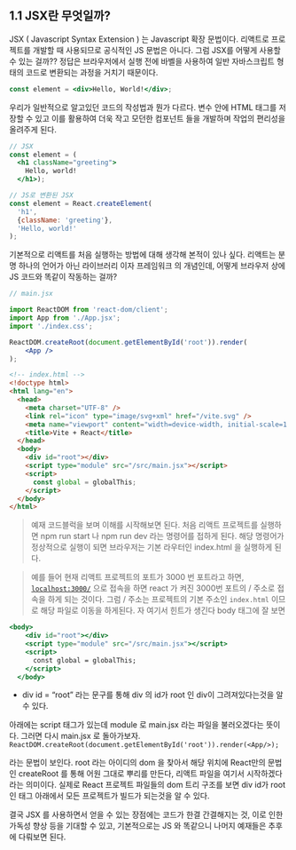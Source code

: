 ## 1.1 JSX란 무엇일까?

JSX ( Javascript Syntax Extension ) 는 Javascript 확장 문법이다. 리액트로 프로젝트를 개발할 때 사용되므로 공식적인 JS 문법은 아니다. 그럼 JSX를 어떻게 사용할 수 있는 걸까?? 정답은 브라우저에서 실행 전에 바벨을 사용하여 일반 자바스크립트 형태의 코드로 변환되는 과정을 거치기 때문이다.

```jsx
const element = <div>Hello, World!</div>;
```

우리가 일반적으로 알고있던 코드의 작성법과 뭔가 다르다. 변수 안에 HTML 태그를 저장할 수 있고 이를 활용하여 더욱 작고 모던한 컴포넌트 들을 개발하며 작업의 편리성을 올려주게  된다.

```jsx
// JSX
const element = (
  <h1 className="greeting">
    Hello, world!
  </h1>);

// JS로 변환된 JSX
const element = React.createElement(
  'h1',
  {className: 'greeting'},
  'Hello, world!'
);
```

기본적으로 리액트를 처음 실행하는 방법에 대해 생각해 본적이 있나 싶다. 리액트는 분명 하나의 언어가 아닌 라이브러리 이자 프레임워크 의 개념인데, 어떻게 브라우저 상에 JS 코드와 똑같이 작동하는 걸까?

```jsx
// main.jsx

import ReactDOM from 'react-dom/client';
import App from './App.jsx';
import './index.css';

ReactDOM.createRoot(document.getElementById('root')).render(
    <App />
);
```

```html
<!-- index.html -->
<!doctype html>
<html lang="en">
  <head>
    <meta charset="UTF-8" />
    <link rel="icon" type="image/svg+xml" href="/vite.svg" />
    <meta name="viewport" content="width=device-width, initial-scale=1.0" />
    <title>Vite + React</title>
  </head>
  <body>
    <div id="root"></div>
    <script type="module" src="/src/main.jsx"></script>
    <script>
      const global = globalThis;
    </script>
  </body>
</html>

```

> 예재 코드블럭을 보며 이해를 시작해보면 된다. 처음 리액트 프로젝트를 실행하면 npm run start 나 npm run dev 라는 명령어를 접하게 된다. 해당 명령어가 정상적으로 실행이 되면 브라우저는 기본 라우터인 index.html 을 실행하게 된다.
>

> 예를 들어 현재 리액트 프로젝트의 포트가 3000 번 포트라고 하면, [`localhost:3000/`](http://localhost:3000/) 으로 접속을 하면 react 가 켜진 3000번 포트의 / 주소로 접속을 하게 되는 것이다. 그럼 / 주소는 프로젝트의 기본 주소인 `index.html` 이므로 해당 파일로 이동을 하게된다. 자 여기서 힌트가 생긴다 body 태그에 잘 보면
>

```jsx
<body>
    <div id="root"></div> 
    <script type="module" src="/src/main.jsx"></script>
    <script>
      const global = globalThis;
    </script>
  </body>
```

- div id = “root” 라는 문구를 통해 div 의 id가 root 인 div이 그려져있다는것을 알 수 있다.

아래에는 script 태그가 있는데 module 로 main.jsx 라는 파일을 불러오겠다는 뜻이다. 그러면 다시 main.jsx 로 돌아가보자.  `ReactDOM.createRoot(document.getElementById('root')).render(<App/>);`

라는 문법이 보인다. root 라는 아이디의 dom 을 찾아서 해당 위치에 React만의 문법인 createRoot 를 통해 어원 그대로 뿌리를 만든다, 리액트 파일을 여기서 시작하겠다 라는 의미이다. 실제로 React 프로젝트 파일들의 dom 트리 구조를 보면 div id가 root 인 태그 아래에서 모든 프로젝트가 빌드가 되는것을 알 수 있다.

결국 JSX 를 사용하면서 얻을 수 있는 장점에는 코드가 한결 간결해지는 것, 이로 인한 가독성 향상 등을 기대할 수 있고, 기본적으로는 JS 와 똑같으니 나머지 예재들은 추후에 다뤄보면 된다.